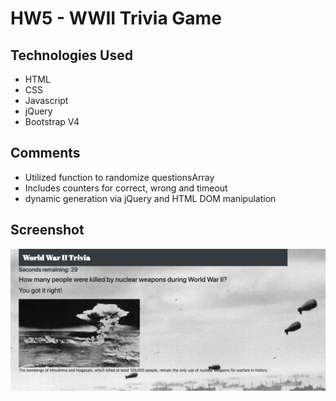 # HW5 - WWII Trivia Game

## Technologies Used
* HTML
* CSS
* Javascript
* jQuery
* Bootstrap V4

## Comments
* Utilized function to randomize questionsArray 
* Includes counters for correct, wrong and timeout 
* dynamic generation via jQuery and HTML DOM manipulation

## Screenshot
![screenshot](./assets/images/screenshot.png "Screenshot")

